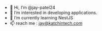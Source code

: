 - 👋 Hi, I’m @jay-patel24
- 👀 I’m interested in developing applications.
- 🌱 I’m currently learning NestJS
- 📫 reach me : jay@katchintech.com

<!---
jay-patel24/jay-patel24 is a ✨ special ✨ repository because its `README.md` (this file) appears on your GitHub profile.
You can click the Preview link to take a look at your changes.
--->
